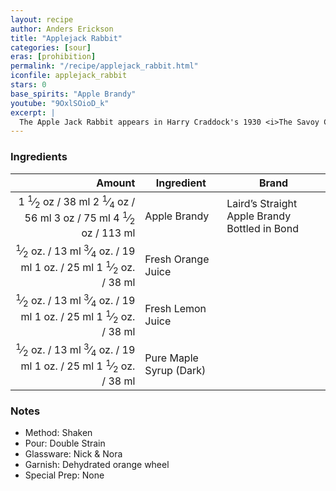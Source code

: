 ```yaml
---
layout: recipe
author: Anders Erickson
title: "Applejack Rabbit"
categories: [sour]
eras: [prohibition]
permalink: "/recipe/applejack_rabbit.html"
iconfile: applejack_rabbit
stars: 0
base_spirits: "Apple Brandy"
youtube: "9OxlSOioD_k"
excerpt: |
  The Apple Jack Rabbit appears in Harry Craddock's 1930 <i>The Savoy Cocktail Book</i> and in David A. Embury's 1948 <i>The Fine Art of Mixing Drinks</i> where he tells us "<i>This drink is also sometimes, for no reason at all, called the Applejack Dynamite. The same cocktail made with a gin base plus a dash of Angostura is called the Old Vermont.</i>"
---
```


### Ingredients

|                                                                                                                                                                                                                                                                     Amount | Ingredient              | Brand                                         |
| -------------------------------------------------------------------------------------------------------------------------------------------------------------------------------------------------------------------------------------------------------------------------: | ----------------------- | --------------------------------------------- |
|  <span class="onex active">1 <sup>1</sup>&frasl;<sub>2</sub> oz / 38 ml</span> <span class="onehalfx">2 <sup>1</sup>&frasl;<sub>4</sub> oz / 56 ml</span> <span class="twox">3 oz / 75 ml</span> <span class="threex">4 <sup>1</sup>&frasl;<sub>2</sub> oz / 113 ml</span> | Apple Brandy            | Laird’s Straight Apple Brandy Bottled in Bond |
| <span class="onex active"> <sup>1</sup>&frasl;<sub>2</sub> oz. / 13 ml</span> <span class="onehalfx"> <sup>3</sup>&frasl;<sub>4</sub> oz. / 19 ml</span> <span class="twox">1 oz. / 25 ml</span> <span class="threex">1 <sup>1</sup>&frasl;<sub>2</sub> oz. / 38 ml</span> | Fresh Orange Juice      |
| <span class="onex active"> <sup>1</sup>&frasl;<sub>2</sub> oz. / 13 ml</span> <span class="onehalfx"> <sup>3</sup>&frasl;<sub>4</sub> oz. / 19 ml</span> <span class="twox">1 oz. / 25 ml</span> <span class="threex">1 <sup>1</sup>&frasl;<sub>2</sub> oz. / 38 ml</span> | Fresh Lemon Juice       |
| <span class="onex active"> <sup>1</sup>&frasl;<sub>2</sub> oz. / 13 ml</span> <span class="onehalfx"> <sup>3</sup>&frasl;<sub>4</sub> oz. / 19 ml</span> <span class="twox">1 oz. / 25 ml</span> <span class="threex">1 <sup>1</sup>&frasl;<sub>2</sub> oz. / 38 ml</span> | Pure Maple Syrup (Dark) |

### Notes

- Method: Shaken
- Pour: Double Strain
- Glassware: Nick &amp; Nora
- Garnish: Dehydrated orange wheel
- Special Prep: None

<script type="application/ld+json">
{
  "@context": "https://schema.org",
  "@type": "Recipe",
  "author": "{{ page.author }}",
  "description": "{{ page.excerpt | strip_html | replace: '"', "'" }}",
  "image": "{%- for ingredient in site.data[page.iconfile].images.ingredient limit: 1 -%}{{ ingredient.url }}{%- endfor -%}",
  "recipeIngredient": [  " 1.5 oz Apple Brandy ",
  "0.5 oz. Fresh Orange Juice ",
  "0.5 oz. Fresh Lemon Juice",
  "0.5 oz. Pure Maple Syrup (Dark)"],
  "name": "{{ page.title }}",
  "recipeInstructions": "  {
    '@type': 'HowToStep',
    'text': '- Method: Shaken
'
  },  {
    '@type': 'HowToStep',
    'text': '- Pour: Double Strain
'
  },  {
    '@type': 'HowToStep',
    'text': '- Glassware: Nick &amp; Nora
'
  },  {
    '@type': 'HowToStep',
    'text': '- Garnish: Dehydrated orange wheel
'
  },  {
    '@type': 'HowToStep',
    'text': '- Special Prep: None
'
  }",
  "recipeYield": "1 cocktail",
  "recipeCategory": "cocktail"
}
</script>
